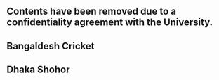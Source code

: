 ## Contents have been removed due to a confidentiality agreement with the University.
## Bangaldesh Cricket
## Dhaka Shohor
